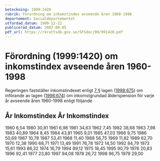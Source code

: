 ```yaml
---
beteckning: 1999:1420
rubrik: Förordning om inkomstindex avseende åren 1960-1998
departement: Socialdepartementet
utfardad_datum: 1999-12-22
publicerad_datum: 2007-09-05
pdf_url: https://rkrattsdb.gov.se/SFSdoc/99/991420.pdf
---
```


# Förordning (1999:1420) om inkomstindex avseende åren 1960-1998

Regeringen fastställer inkomstindexet enligt [7 §](#7) lagen ([1998:675](https://selex.se/eli/sfs/1998/675)) om införande av lagen ([1998:674](https://selex.se/eli/sfs/1998/674)) om inkomstgrundad ålderspension för varje år avseende åren 1960-1998 enligt följande

## År      Inkomstindex    År      Inkomstindex

1960     6,54   	1980    30,81 1961     6,98   	1981    34,63 1962     7,45   	1982    38,68 1963     7,98   	1983    40,89 1964     8,45   	1984    43,81 1965     9,01   	1985    47,03 1966     9,75   	1986    50,69 1967    10,78   	1987    53,41 1968    11,40   	1988    56,75 1969    11,82   	1989    62,70 1970    12,38   	1990    68,71 1971    13,49   	1991    76,78 1972    14,50   	1992    84,79 1973    15,61   	1993    86,32 1974    16,79   	1994    89,12 1975    18,45   	1995    90,79 1976    20,83   	1996    92,41 1977    23,80   	1997    94,08 1978    26,72   	1998    96,75 1979    29,00